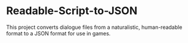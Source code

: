 # Readable-Script-to-JSON
This project converts dialogue files from a naturalistic, human-readable format to a JSON format for use in games.
